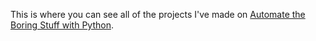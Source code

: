 This is where you can see all of the projects I've made on [Automate the Boring Stuff with Python](https://automatetheboringstuff.com/).
